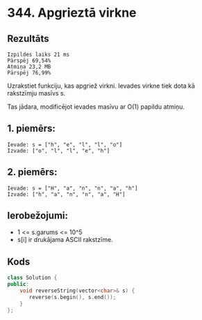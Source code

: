 # 344. Apgrieztā virkne


## Rezultāts
```
Izpildes laiks 21 ms
Pārspēj 69,54%
Atmiņa 23,2 MB
Pārspēj 76,99%
```
Uzrakstiet funkciju, kas apgriež virkni. Ievades virkne tiek dota kā rakstzīmju masīvs s.

Tas jādara, modificējot ievades masīvu ar O(1) papildu atmiņu.

 

## 1. piemērs:
```
Ievade: s = ["h", "e", "l", "l", "o"]
Izvade: ["o", "l", "l", "e", "h"]
```
## 2. piemērs:
```
Ievade: s = ["H", "a", "n", "n", "a", "h"]
Izvade: ["h", "a", "n", "n", "a", "H"]
  ```

## Ierobežojumi:
- 1 <= s.garums <= 10^5
- s[i] ir drukājama ASCII rakstzīme.

## Kods
```cpp
class Solution {
public:
    void reverseString(vector<char>& s) {
       reverse(s.begin(), s.end());
    }
};
```